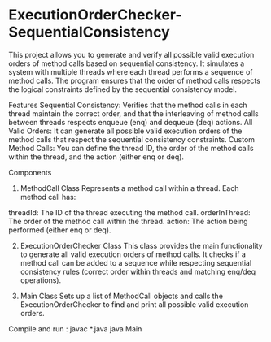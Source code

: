 # ExecutionOrderChecker-SequentialConsistency
This project allows you to generate and verify all possible valid execution orders of method calls based on sequential consistency. It simulates a system with multiple threads where each thread performs a sequence of method calls. The program ensures that the order of method calls respects the logical constraints defined by the sequential consistency model.

Features
Sequential Consistency: Verifies that the method calls in each thread maintain the correct order, and that the interleaving of method calls between threads respects enqueue (enq) and dequeue (deq) actions.
All Valid Orders: It can generate all possible valid execution orders of the method calls that respect the sequential consistency constraints.
Custom Method Calls: You can define the thread ID, the order of the method calls within the thread, and the action (either enq or deq).

Components
1. MethodCall Class
Represents a method call within a thread. Each method call has:

threadId: The ID of the thread executing the method call.
orderInThread: The order of the method call within the thread.
action: The action being performed (either enq or deq).

2. ExecutionOrderChecker Class
This class provides the main functionality to generate all valid execution orders of method calls. It checks if a method call can be added to a sequence while respecting sequential consistency rules (correct order within threads and matching enq/deq operations).

3. Main Class
Sets up a list of MethodCall objects and calls the ExecutionOrderChecker to find and print all possible valid execution orders.

Compile and run :
javac *.java
java Main

